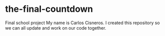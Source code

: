 # the-final-countdown
Final school project
My name is Carlos Cisneros. I created this repository so we can all update and work on our code together.
